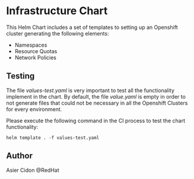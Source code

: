 # Infrastructure Chart

This Helm Chart includes a set of templates to setting up an Openshift cluster generating the following elements:

* Namespaces
* Resource Quotas
* Network Policies

## Testing

The file _values-test.yaml_ is very important to test all the functionality implement in the chart. By default, the file _value.yaml_ is empty in order to not generate files that could not be necessary in all the Openshift Clusters for every environment.

Please execute the following command in the CI process to test the chart functionality:

```$bash
helm template . -f values-test.yaml
```

## Author

Asier Cidon @RedHat